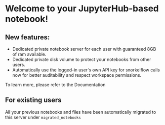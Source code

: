 # Welcome to your JupyterHub-based notebook!

## New features:
- Dedicated private notebook server for each user with guaranteed 8GB of ram available.
- Dedicated private disk volume to protect your notebooks from other users.
- Automatically use the logged-in user's own API key for snorkelflow calls now for better auditability and respect workspace permissions.

To learn more, please refer to the Documentation

## For existing users
All your previous notebooks and files have been automatically migrated to this server under `migrated_notebooks`